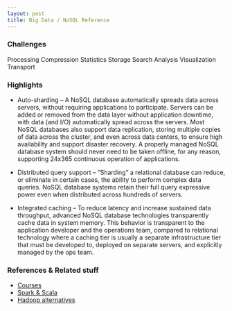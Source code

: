 ```yaml
---
layout: post
title: Big Data / NoSQL Reference
---
```


### Challenges

<span class="label label-primary">Processing</span>
<span class="label label-primary">Compression</span>
<span class="label label-primary">Statistics</span>
<span class="label label-primary">Storage</span>
<span class="label label-primary">Search</span>
<span class="label label-primary">Analysis</span>
<span class="label label-primary">Visualization</span>
<span class="label label-primary">Transport</span>

### Highlights

* Auto-sharding – A NoSQL database automatically spreads data across servers, without requiring applications to participate. Servers can be added or removed from the data layer without application downtime, with data (and I/O) automatically spread across the servers. Most NoSQL databases also support data replication, storing multiple copies of data across the cluster, and even across data centers, to ensure high availability and support disaster recovery. A properly managed NoSQL database system should never need to be taken offline, for any reason, supporting 24x365 continuous operation of applications.

* Distributed query support – “Sharding” a relational database can reduce, or eliminate in certain cases, the ability to perform complex data queries. NoSQL database systems retain their full query expressive power even when distributed across hundreds of servers.

* Integrated caching – To reduce latency and increase sustained data throughput, advanced NoSQL database technologies transparently cache data in system memory. This behavior is transparent to the application developer and the operations team, compared to relational technology where a caching tier is usually a separate infrastructure tier that must be developed to, deployed on separate servers, and explicitly managed by the ops team.

### References & Related stuff

* [Courses](http://www.edureka.co/about-big-data-and-hadoop)
* [Spark & Scala](https://www.youtube.com/watch?v=Q76-fCqVjhU)
* [Hadoop alternatives](http://howtojboss.com/2013/09/04/ampd-for-hadoop-alternatives/)